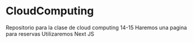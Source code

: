 # CloudComputing
Repositorio para la clase de cloud computing 14-15
Haremos una pagina para reservas 
Utilizaremos Next JS
